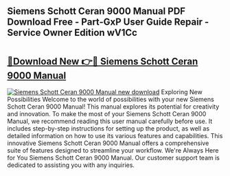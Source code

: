 ## Siemens Schott Ceran 9000 Manual PDF Download Free - Part-GxP User Guide Repair - Service Owner Edition wV1Cc

# <h2><a href="http://cf28489.oget.top/?id=Siemens+Schott+Ceran+9000+Manual">🔗Download New 👉🔴 Siemens Schott Ceran 9000 Manual</a></h2>

[![Siemens Schott Ceran 9000 Manual new download](https://i.imgur.com/5g1atiW.png)](http://cf28489.oget.top/?id=Siemens+Schott+Ceran+9000+Manual)
Exploring New Possibilities Welcome to the world of possibilities with your new Siemens Schott Ceran 9000 Manual! This manual explores its potential for creativity and innovation. To make the most of your Siemens Schott Ceran 9000 Manual, we recommend reading this user manual carefully before use. It includes step-by-step instructions for setting up the product, as well as detailed information on how to use its various features and capabilities. This innovative Siemens Schott Ceran 9000 Manual offers a comprehensive suite of features designed to streamline your workflow. We're Always Here for You Siemens Schott Ceran 9000 Manual. Our customer support team is dedicated to assisting you with any inquiries.
